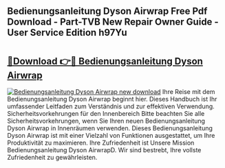 ## Bedienungsanleitung Dyson Airwrap Free Pdf Download - Part-TVB New Repair Owner Guide - User Service Edition h97Yu

# <h2><a href="http://df5ix1b.blite.top/?on=Bedienungsanleitung+Dyson+Airwrap">🔗Download 👉🔴 Bedienungsanleitung Dyson Airwrap</a></h2>

[![Bedienungsanleitung Dyson Airwrap new download](https://i.imgur.com/lujVjoI.png)](http://df5ix1b.blite.top/?on=Bedienungsanleitung+Dyson+Airwrap)
Ihre Reise mit dem Bedienungsanleitung Dyson Airwrap beginnt hier. Dieses Handbuch ist Ihr umfassender Leitfaden zum Verständnis und zur effektiven Verwendung. Sicherheitsvorkehrungen für den Innenbereich Bitte beachten Sie alle Sicherheitsvorkehrungen, wenn Sie Ihren neuen Bedienungsanleitung Dyson Airwrap in Innenräumen verwenden. Dieses Bedienungsanleitung Dyson Airwrap ist mit einer Vielzahl von Funktionen ausgestattet, um Ihre Produktivität zu maximieren. Ihre Zufriedenheit ist Unsere Mission Bedienungsanleitung Dyson AirwrapD. Wir sind bestrebt, Ihre vollste Zufriedenheit zu gewährleisten.
